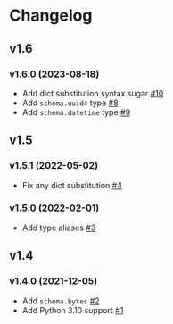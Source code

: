 # Changelog

## v1.6

### v1.6.0 (2023-08-18)

- Add dict substitution syntax sugar [#10](https://github.com/tsv1/revolt/pull/10)
- Add `schema.uuid4` type [#8](https://github.com/tsv1/revolt/pull/8)
- Add `schema.datetime` type [#9](https://github.com/tsv1/revolt/pull/9)

## v1.5

### v1.5.1 (2022-05-02)

- Fix any dict substitution [#4](https://github.com/tsv1/revolt/pull/4)

### v1.5.0 (2022-02-01)

- Add type aliases [#3](https://github.com/tsv1/revolt/pull/3)

## v1.4

### v1.4.0 (2021-12-05)

- Add `schema.bytes` [#2](https://github.com/tsv1/revolt/pull/2)
- Add Python 3.10 support [#1](https://github.com/tsv1/revolt/pull/1)
